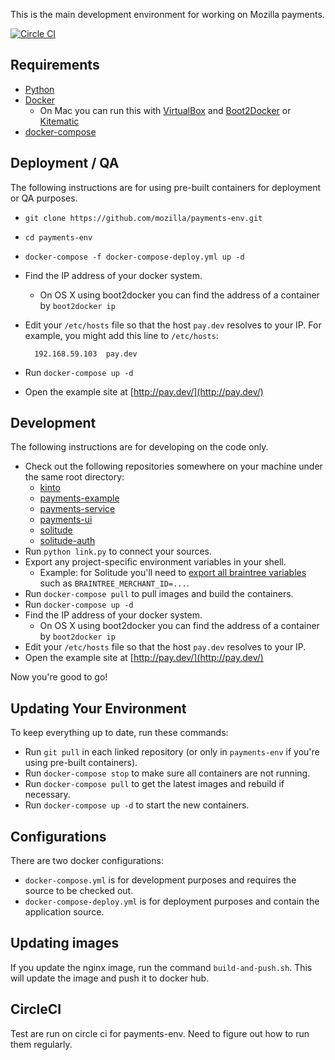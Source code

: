 This is the main development environment for working on Mozilla payments.

[![Circle CI](https://circleci.com/gh/mozilla/payments-env.svg?style=svg)](https://circleci.com/gh/mozilla/payments-env)

## Requirements

* [Python](https://www.python.org/)
* [Docker](https://docs.docker.com/)
  * On Mac you can run this with
    [VirtualBox](https://www.virtualbox.org/) and
    [Boot2Docker](http://boot2docker.io/) or
    [Kitematic](https://kitematic.com/)
* [docker-compose](https://docs.docker.com/compose/)

## Deployment / QA

The following instructions are for using pre-built
containers for deployment or QA purposes.

* ``git clone https://github.com/mozilla/payments-env.git``
* ``cd payments-env``
* ``docker-compose -f docker-compose-deploy.yml up -d``
* Find the IP address of your docker system.
  * On OS X using boot2docker you can find the address of a container by ``boot2docker ip``
* Edit your ``/etc/hosts`` file so that the host ``pay.dev`` resolves to your IP.
  For example, you might add this line to ``/etc/hosts``:

        192.168.59.103  pay.dev

* Run ``docker-compose up -d``
* Open the example site at
  [http://pay.dev/](http://pay.dev/)

## Development

The following instructions are for developing on the code only.

* Check out the following repositories somewhere on your machine under the same
  root directory:
  * [kinto](https://github.com/mozilla-services/kinto/)
  * [payments-example](https://github.com/mozilla/payments-example/)
  * [payments-service](https://github.com/mozilla/payments-service/)
  * [payments-ui](https://github.com/mozilla/payments-ui/)
  * [solitude](https://github.com/mozilla/solitude/)
  * [solitude-auth](https://github.com/mozilla/solitude-auth/)
* Run ``python link.py`` to connect your sources.
* Export any project-specific environment variables in your shell.
  * Example: for Solitude you'll need to
    [export all braintree variables](https://solitude.readthedocs.org/en/latest/topics/setup.html#braintree-settings)
    such as ``BRAINTREE_MERCHANT_ID=...``.
* Run ``docker-compose pull`` to pull images and build the containers.
* Run ``docker-compose up -d``
* Find the IP address of your docker system.
  * On OS X using boot2docker you can find the address of a container by
    ``boot2docker ip``
* Edit your ``/etc/hosts`` file so that the host ``pay.dev`` resolves to your IP.
* Open the example site at
  [http://pay.dev/](http://pay.dev/)

Now you're good to go!

## Updating Your Environment

To keep everything up to date, run these commands:

* Run ``git pull`` in each linked repository (or only in ``payments-env`` if
  you're using pre-built containers).
* Run ``docker-compose stop`` to make sure all containers are not running.
* Run ``docker-compose pull`` to get the latest images and rebuild if necessary.
* Run ``docker-compose up -d`` to start the new containers.

## Configurations

There are two docker configurations:
* ``docker-compose.yml`` is for development purposes and requires the source to be checked out.
* ``docker-compose-deploy.yml`` is for deployment purposes and contain the application source.

## Updating images
If you update the nginx image, run the command ``build-and-push.sh``. This will update the image and push it to docker hub.

## CircleCI
Test are run on circle ci for payments-env. Need to figure out how to run them regularly.

